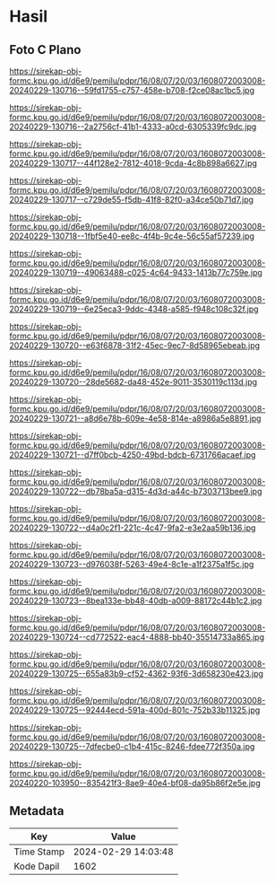 # Hasil

## Foto C Plano

https://sirekap-obj-formc.kpu.go.id/d6e9/pemilu/pdpr/16/08/07/20/03/1608072003008-20240229-130716--59fd1755-c757-458e-b708-f2ce08ac1bc5.jpg

https://sirekap-obj-formc.kpu.go.id/d6e9/pemilu/pdpr/16/08/07/20/03/1608072003008-20240229-130716--2a2756cf-41b1-4333-a0cd-6305339fc9dc.jpg

https://sirekap-obj-formc.kpu.go.id/d6e9/pemilu/pdpr/16/08/07/20/03/1608072003008-20240229-130717--44f128e2-7812-4018-9cda-4c8b898a6627.jpg

https://sirekap-obj-formc.kpu.go.id/d6e9/pemilu/pdpr/16/08/07/20/03/1608072003008-20240229-130717--c729de55-f5db-41f8-82f0-a34ce50b71d7.jpg

https://sirekap-obj-formc.kpu.go.id/d6e9/pemilu/pdpr/16/08/07/20/03/1608072003008-20240229-130718--1fbf5e40-ee8c-4f4b-9c4e-56c55af57239.jpg

https://sirekap-obj-formc.kpu.go.id/d6e9/pemilu/pdpr/16/08/07/20/03/1608072003008-20240229-130719--49063488-c025-4c64-9433-1413b77c759e.jpg

https://sirekap-obj-formc.kpu.go.id/d6e9/pemilu/pdpr/16/08/07/20/03/1608072003008-20240229-130719--6e25eca3-9ddc-4348-a585-f948c108c32f.jpg

https://sirekap-obj-formc.kpu.go.id/d6e9/pemilu/pdpr/16/08/07/20/03/1608072003008-20240229-130720--e63f6878-31f2-45ec-9ec7-8d58965ebeab.jpg

https://sirekap-obj-formc.kpu.go.id/d6e9/pemilu/pdpr/16/08/07/20/03/1608072003008-20240229-130720--28de5682-da48-452e-9011-3530119c113d.jpg

https://sirekap-obj-formc.kpu.go.id/d6e9/pemilu/pdpr/16/08/07/20/03/1608072003008-20240229-130721--a8d6e78b-609e-4e58-814e-a8986a5e8891.jpg

https://sirekap-obj-formc.kpu.go.id/d6e9/pemilu/pdpr/16/08/07/20/03/1608072003008-20240229-130721--d7ff0bcb-4250-49bd-bdcb-6731766acaef.jpg

https://sirekap-obj-formc.kpu.go.id/d6e9/pemilu/pdpr/16/08/07/20/03/1608072003008-20240229-130722--db78ba5a-d315-4d3d-a44c-b7303713bee9.jpg

https://sirekap-obj-formc.kpu.go.id/d6e9/pemilu/pdpr/16/08/07/20/03/1608072003008-20240229-130722--d4a0c2f1-221c-4c47-9fa2-e3e2aa59b136.jpg

https://sirekap-obj-formc.kpu.go.id/d6e9/pemilu/pdpr/16/08/07/20/03/1608072003008-20240229-130723--d976038f-5263-49e4-8c1e-a1f2375a1f5c.jpg

https://sirekap-obj-formc.kpu.go.id/d6e9/pemilu/pdpr/16/08/07/20/03/1608072003008-20240229-130723--8bea133e-bb48-40db-a009-88172c44b1c2.jpg

https://sirekap-obj-formc.kpu.go.id/d6e9/pemilu/pdpr/16/08/07/20/03/1608072003008-20240229-130724--cd772522-eac4-4888-bb40-35514733a865.jpg

https://sirekap-obj-formc.kpu.go.id/d6e9/pemilu/pdpr/16/08/07/20/03/1608072003008-20240229-130725--655a83b9-cf52-4362-93f6-3d658230e423.jpg

https://sirekap-obj-formc.kpu.go.id/d6e9/pemilu/pdpr/16/08/07/20/03/1608072003008-20240229-130725--92444ecd-591a-400d-801c-752b33b11325.jpg

https://sirekap-obj-formc.kpu.go.id/d6e9/pemilu/pdpr/16/08/07/20/03/1608072003008-20240229-130725--7dfecbe0-c1b4-415c-8246-fdee772f350a.jpg

https://sirekap-obj-formc.kpu.go.id/d6e9/pemilu/pdpr/16/08/07/20/03/1608072003008-20240220-103950--835421f3-8ae9-40e4-bf08-da95b86f2e5e.jpg


## Metadata

| Key        | Value               |
| ---------- | ------------------- |
| Time Stamp | 2024-02-29 14:03:48 |
| Kode Dapil | 1602                |



